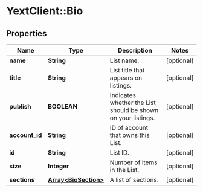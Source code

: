# YextClient::Bio

## Properties
Name | Type | Description | Notes
------------ | ------------- | ------------- | -------------
**name** | **String** | List name. | [optional] 
**title** | **String** | List title that appears on listings. | [optional] 
**publish** | **BOOLEAN** | Indicates whether the List should be shown on your listings. | [optional] 
**account_id** | **String** | ID of account that owns this List. | [optional] 
**id** | **String** | List ID. | [optional] 
**size** | **Integer** | Number of items in the List. | [optional] 
**sections** | [**Array&lt;BioSection&gt;**](BioSection.md) | A list of sections. | [optional] 


